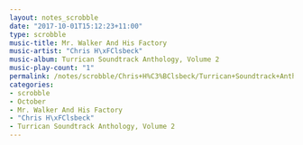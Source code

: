 ```yaml
---
layout: notes_scrobble
date: "2017-10-01T15:12:23+11:00"
type: scrobble
music-title: Mr. Walker And His Factory
music-artist: "Chris H\xFClsbeck"
music-album: Turrican Soundtrack Anthology, Volume 2
music-play-count: "1"
permalink: /notes/scrobble/Chris+H%C3%BClsbeck/Turrican+Soundtrack+Anthology%2C+Volume+2/71fef423103a22fbf50a45cab03e994c8c94df49.html
categories:
- scrobble
- October
- Mr. Walker And His Factory
- "Chris H\xFClsbeck"
- Turrican Soundtrack Anthology, Volume 2
---
```

